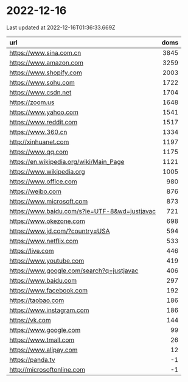 # 2022-12-16

<!-- BEGIN -->
Last updated at 2022-12-16T01:36:33.669Z

url | doms
:- | -:
https://www.sina.com.cn | 3845
https://www.amazon.com | 3259
https://www.shopify.com | 2003
https://www.sohu.com | 1722
https://www.csdn.net | 1704
https://zoom.us | 1648
https://www.yahoo.com | 1541
https://www.reddit.com | 1517
https://www.360.cn | 1334
http://xinhuanet.com | 1197
https://www.qq.com | 1175
https://en.wikipedia.org/wiki/Main_Page | 1121
https://www.wikipedia.org | 1005
https://www.office.com | 980
https://weibo.com | 876
https://www.microsoft.com | 873
https://www.baidu.com/s?ie=UTF-8&wd=justjavac | 721
https://www.okezone.com | 698
https://www.jd.com/?country=USA | 594
https://www.netflix.com | 533
https://live.com | 446
https://www.youtube.com | 419
https://www.google.com/search?q=justjavac | 406
https://www.baidu.com | 297
https://www.facebook.com | 192
https://taobao.com | 186
https://www.instagram.com | 186
https://vk.com | 144
https://www.google.com | 99
https://www.tmall.com | 26
https://www.alipay.com | 12
https://panda.tv | -1
http://microsoftonline.com | -1
<!-- END -->
